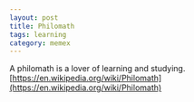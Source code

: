```yaml
---
layout: post
title: Philomath
tags: learning
category: memex
---
```


A philomath is a lover of learning and studying. 
[https://en.wikipedia.org/wiki/Philomath](https://en.wikipedia.org/wiki/Philomath)
